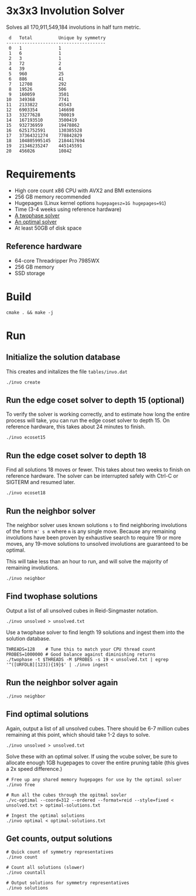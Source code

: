 # 3x3x3 Involution Solver

Solves all 170,911,549,184 involutions in half turn metric.

     d   Total          Unique by symmetry
    --------------------------------------
     0   1              1
     1   6              1
     2   3              1
     3   72             2
     4   39             4
     5   960            25
     6   886            41
     7   12708          292
     8   19526          506
     9   160059         3501
    10   349368         7741
    11   2133822        45543
    12   6903354        146698
    13   33277628       700019
    14   167193510      3500419
    15   932736959      19478862
    16   6251752591     130385528
    17   37364321274    778842829
    18   104805995145   2184417694
    19   21346235247    445145591
    20   456026         10842

# Requirements

* High core count x86 CPU with AVX2 and BMI extensions
* 256 GB memory recommended
* Hugepages (Linux kernel options `hugepagesz=1G hugepages=91`)
* Time (3-4 weeks using reference hardware)
* [A twophase solver](https://github.com/rokicki/cube20src)
* [An optimal solver](https://github.com/Voltara/vcube)
* At least 50GB of disk space

## Reference hardware

* 64-core Threadripper Pro 7985WX
* 256 GB memory
* SSD storage

# Build

    cmake . && make -j

# Run

## Initialize the solution database

This creates and initalizes the file `tables/invo.dat`

    ./invo create

## Run the edge coset solver to depth 15 (optional)

To verify the solver is working correctly, and to estimate how long
the entire process will take, you can run the edge coset solver to
depth 15.  On reference hardware, this takes about 24 minutes to finish.

    ./invo ecoset15

## Run the edge coset solver to depth 18

Find all solutions 18 moves or fewer.  This takes about two weeks
to finish on reference hardware.  The solver can be interrupted
safely with Ctrl-C or SIGTERM and resumed later.

    ./invo ecoset18

## Run the neighbor solver

The neighbor solver uses known solutions `s` to find neighboring
involutions of the form `m' s m` where `m` is any single move.
Because any remaining involutions have been proven by exhaustive
search to require 19 or more moves, any 19-move solutions to
unsolved involutions are guaranteed to be optimal.

This will take less than an hour to run, and will solve the
majority of remaining involutions.

    ./invo neighbor

## Find twophase solutions

Output a list of all unsolved cubes in Reid-Singmaster notation.

    ./invo unsolved > unsolved.txt

Use a twophase solver to find length 19 solutions and ingest them into
the solution database.

    THREADS=128    # Tune this to match your CPU thread count
    PROBES=1000000 # Good balance against diminishing returns
    ./twophase -t $THREADS -M $PROBES -s 19 < unsolved.txt | egrep '^([URFDLB][123]){19}$' | ./invo ingest

## Run the neighbor solver again

    ./invo neighbor

## Find optimal solutions

Again, output a list of all unsolved cubes.  There should be 6-7 million
cubes remaining at this point, which should take 1-2 days to solve.

    ./invo unsolved > unsolved.txt

Solve these with an optimal solver.  If using the vcube solver, be sure
to allocate enough 1GB hugepages to cover the entire pruning table
(this gives a 2x speed difference.)

    # Free up any shared memory hugepages for use by the optimal solver
    ./invo free

    # Run all the cubes through the opitmal sovler
    ./vc-optimal --coord=312 --ordered --format=reid --style=fixed < unsolved.txt > optimal-solutions.txt

    # Ingest the optimal solutions
    ./invo optimal < optimal-solutions.txt

## Get counts, output solutions

    # Quick count of symmetry representatives
    ./invo count

    # Count all solutions (slower)
    ./invo countall

    # Output solutions for symmetry representatives
    ./invo solutions
